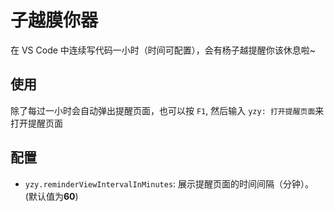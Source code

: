 # 子越膜你器

在 VS Code 中连续写代码一小时（时间可配置），会有杨子越提醒你该休息啦~

## 使用

除了每过一小时会自动弹出提醒页面，也可以按 `F1`, 然后输入 `yzy: 打开提醒页面`来打开提醒页面

## 配置

* `yzy.reminderViewIntervalInMinutes`: 展示提醒页面的时间间隔（分钟）。 (默认值为**60**)
